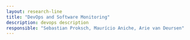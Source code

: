 ```yaml
---
layout: research-line
title: "DevOps and Software Monitoring"
description: devops description
responsible: "Sebastian Proksch, Maurício Aniche, Arie van Deursen"
---
```


